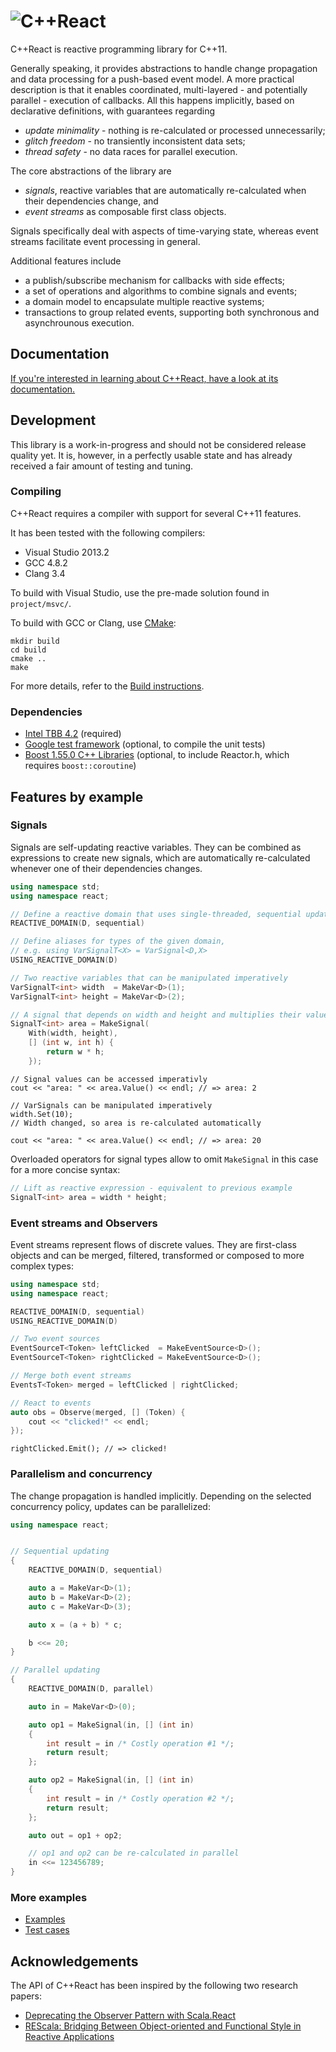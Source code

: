 # ![C++React](http://schlangster.github.io/cpp.react//media/logo_banner3.png)

C++React is reactive programming library for C++11.

Generally speaking, it provides abstractions to handle change propagation and data processing for a push-based event model.
A more practical description is that it enables coordinated, multi-layered - and potentially parallel - execution of callbacks.
All this happens implicitly, based on declarative definitions, with guarantees regarding

- _update minimality_ - nothing is re-calculated or processed unnecessarily;
- _glitch freedom_ - no transiently inconsistent data sets;
- _thread safety_ - no data races for parallel execution.

The core abstractions of the library are

- _signals_, reactive variables that are automatically re-calculated when their dependencies change, and
- _event streams_ as composable first class objects.

Signals specifically deal with aspects of time-varying state, whereas event streams facilitate event processing in general.

Additional features include

- a publish/subscribe mechanism for callbacks with side effects;
- a set of operations and algorithms to combine signals and events;
- a domain model to encapsulate multiple reactive systems;
- transactions to group related events, supporting both synchronous and asynchrounous execution.


## Documentation

[If you're interested in learning about C++React, have a look at its documentation.](http://schlangster.github.io/cpp.react/)


## Development

This library is a work-in-progress and should not be considered release quality yet.
It is, however, in a perfectly usable state and has already received a fair amount of testing and tuning.


### Compiling

C++React requires a compiler with support for several C++11 features.

It has been tested with the following compilers:

* Visual Studio 2013.2
* GCC 4.8.2
* Clang 3.4

To build with Visual Studio, use the pre-made solution found in `project/msvc/`.

To build with GCC or Clang, use [CMake](http://www.cmake.org/):
```
mkdir build
cd build
cmake ..
make
```

For more details, refer to the [Build instructions](https://github.com/schlangster/cpp.react/wiki/Build-instructions).


### Dependencies

* [Intel TBB 4.2](https://www.threadingbuildingblocks.org/) (required)
* [Google test framework](https://code.google.com/p/googletest/) (optional, to compile the unit tests)
* [Boost 1.55.0 C++ Libraries](http://www.boost.org/) (optional, to include Reactor.h, which requires `boost::coroutine`)


## Features by example

### Signals

Signals are self-updating reactive variables.
They can be combined as expressions to create new signals, which are automatically re-calculated whenever one of their dependencies changes.

```C++
using namespace std;
using namespace react;

// Define a reactive domain that uses single-threaded, sequential updating
REACTIVE_DOMAIN(D, sequential)

// Define aliases for types of the given domain,
// e.g. using VarSignalT<X> = VarSignal<D,X>
USING_REACTIVE_DOMAIN(D)

// Two reactive variables that can be manipulated imperatively
VarSignalT<int> width  = MakeVar<D>(1);
VarSignalT<int> height = MakeVar<D>(2);

// A signal that depends on width and height and multiplies their values
SignalT<int> area = MakeSignal(
    With(width, height),
    [] (int w, int h) {
        return w * h;
    });
```
```
// Signal values can be accessed imperativly
cout << "area: " << area.Value() << endl; // => area: 2

// VarSignals can be manipulated imperatively
width.Set(10);
// Width changed, so area is re-calculated automatically

cout << "area: " << area.Value() << endl; // => area: 20
```

Overloaded operators for signal types allow to omit `MakeSignal` in this case for a more concise syntax:
```C++
// Lift as reactive expression - equivalent to previous example
SignalT<int> area = width * height;
```

### Event streams and Observers

Event streams represent flows of discrete values. They are first-class objects and can be merged, filtered, transformed or composed to more complex types:

```C++
using namespace std;
using namespace react;

REACTIVE_DOMAIN(D, sequential)
USING_REACTIVE_DOMAIN(D)

// Two event sources
EventSourceT<Token> leftClicked  = MakeEventSource<D>();
EventSourceT<Token> rightClicked = MakeEventSource<D>();

// Merge both event streams
EventsT<Token> merged = leftClicked | rightClicked;

// React to events
auto obs = Observe(merged, [] (Token) {
    cout << "clicked!" << endl;
});
```
```
rightClicked.Emit(); // => clicked!
```

### Parallelism and concurrency

The change propagation is handled implicitly.
Depending on the selected concurrency policy, updates can be parallelized:

```C++
using namespace react;


// Sequential updating
{
    REACTIVE_DOMAIN(D, sequential)

    auto a = MakeVar<D>(1);
    auto b = MakeVar<D>(2);
    auto c = MakeVar<D>(3);

    auto x = (a + b) * c;

    b <<= 20;
}

// Parallel updating
{
    REACTIVE_DOMAIN(D, parallel)

    auto in = MakeVar<D>(0);

    auto op1 = MakeSignal(in, [] (int in)
    {
        int result = in /* Costly operation #1 */;
        return result;
    };

    auto op2 = MakeSignal(in, [] (int in)
    {
        int result = in /* Costly operation #2 */;
        return result;
    };

    auto out = op1 + op2;

    // op1 and op2 can be re-calculated in parallel
    in <<= 123456789;
}
```

### More examples

* [Examples](https://github.com/schlangster/cpp.react/tree/master/examples/src)
* [Test cases](https://github.com/schlangster/cpp.react/tree/master/tests/src)

## Acknowledgements

The API of C++React has been inspired by the following two research papers:

* [Deprecating the Observer Pattern with Scala.React](http://infoscience.epfl.ch/record/176887/files/DeprecatingObservers2012.pdf)
* [REScala: Bridging Between Object-oriented and Functional Style in Reactive Applications](http://www.stg.tu-darmstadt.de/media/st/research/rescala_folder/REScala-Bridging-The-Gap-Between-Object-Oriented-And-Functional-Style-In-Reactive-Applications.pdf)
